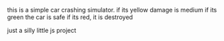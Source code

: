 this is a simple car crashing simulator.
if its yellow damage is medium
if its green the car is safe
if its red, it is destroyed

just a silly little js project